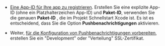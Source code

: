 
* [Eine App-ID für Ihre app zu registrieren](https://developer.apple.com/library/ios/documentation/IDEs/Conceptual/AppDistributionGuide/MaintainingProfiles/MaintainingProfiles.html#//apple_ref/doc/uid/TP40012582-CH30-SW991). Erstellen Sie eine explizite App-ID (ohne ein Platzhalterzeichen App-ID) und **Paket-ID**, verwenden Sie die genauen **Paket-ID** , die im Projekt Schnellstart Xcode ist. Es ist es entscheidend, dass Sie die Option **Pushbenachrichtigungen** aktivieren. 

* Weiter, [für die Konfiguration von Pushbenachrichtigungen vorbereiten](https://developer.apple.com/library/ios/documentation/IDEs/Conceptual/AppDistributionGuide/AddingCapabilities/AddingCapabilities.html#//apple_ref/doc/uid/TP40012582-CH26-SW6), erstellen Sie ein "Development" oder "Verteilung" SSL-Zertifikat.
